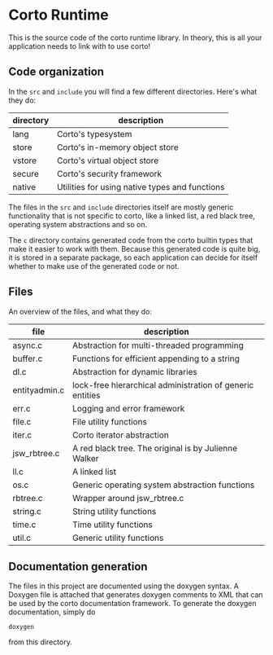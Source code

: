 # Corto Runtime
This is the source code of the corto runtime library. In theory, this is all 
your application needs to link with to use corto!

## Code organization
In the `src` and `include` you will find a few different directories. Here's 
what they do:

| directory | description |
|-----------|-------------|
| lang | Corto's typesystem |
| store | Corto's in-memory object store |
| vstore | Corto's virtual object store |
| secure | Corto's security framework |
| native | Utilities for using native types and functions |

The files in the `src` and `include` directories itself are mostly generic
functionality that is not specific to corto, like a linked list, a red black
tree, operating system abstractions and so on.

The `c` directory contains generated code from the corto builtin types that make
it easier to work with them. Because this generated code is quite big, it is
stored in a separate package, so each application can decide for itself whether
to make use of the generated code or not.

## Files
An overview of the files, and what they do:

| file | description |
|------|-------------|
| async.c | Abstraction for multi-threaded programming |
| buffer.c | Functions for efficient appending to a string |
| dl.c | Abstraction for dynamic libraries |
| entityadmin.c | lock-free hierarchical administration of generic entities |
| err.c | Logging and error framework |
| file.c | File utility functions |
| iter.c | Corto iterator abstraction |
| jsw_rbtree.c | A red black tree. The original is by Julienne Walker |
| ll.c | A linked list |
| os.c | Generic operating system abstraction functions |
| rbtree.c | Wrapper around jsw_rbtree.c |
| string.c | String utility functions |
| time.c | Time utility functions |
| util.c | Generic utility functions |

## Documentation generation
The files in this project are documented using the doxygen syntax. A Doxygen
file is attached that generates doxygen comments to XML that can be used by the
corto documentation framework. To generate the doxygen documentation, simply do
```
doxygen
```
from this directory.


